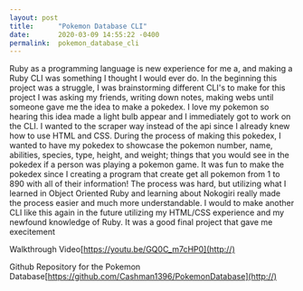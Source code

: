 ```yaml
---
layout: post
title:      "Pokemon Database CLI"
date:       2020-03-09 14:55:22 -0400
permalink:  pokemon_database_cli
---
```


Ruby as a programming language is new experience for me a, and making a Ruby CLI was something I thought I would ever do. In the beginning this project was a struggle, I was brainstorming different CLI's to make for this project I was asking my friends, writing down notes, making webs until someone gave me the idea to make a pokedex. I love my pokemon so hearing this idea made a light bulb appear and I immediately got to work on the CLI. I wanted to the scraper way instead of the api since I already knew how to use HTML and CSS. During the process of making this pokedex, I wanted to have my pokedex to showcase the pokemon number, name, abilities, species, type, height, and weight; things that you would see in the pokedex if a person was playing a pokemon game. It was fun to make the pokedex since I creating a program that create get all pokemon from 1 to 890 with all of their information! The process was hard, but utilizing what I learned in Object Oriented Ruby and learning about Nokogiri really made the process easier and much more understandable. I would to make another CLI like this again in the future utilizing my HTML/CSS experience and my newfound knowledge of Ruby. It was a good final project that gave me execitement 

Walkthrough Video[https://youtu.be/GQ0C_m7cHP0](http://)


Github Repository for the Pokemon Database[https://github.com/Cashman1396/PokemonDatabase](http://)
